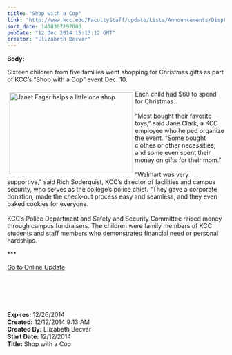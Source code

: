 ```yaml
---
title: "Shop with a Cop"
link: "http://www.kcc.edu/FacultyStaff/update/Lists/Announcements/DispForm.aspx?ID=1769"
sort_date: 1418397192000
pubDate: "12 Dec 2014 15:13:12 GMT"
creator: "Elizabeth Becvar"
---
```


<div><b>Body:</b> <div class="ExternalClass6826173D8CBB43D59A80DE3FC0F37C79"><p>​Sixteen children from five families went shopping for Christmas gifts as part of KCC’s “Shop with a Cop” event Dec. 10.<br /><br /><img width="358" height="239" alt="Janet Fager helps a little one shop" src="/FacultyStaff/update/PublishingImages/Shop_with_a_Cop%20-%20Janet_Fager.jpg" style="height:190px;vertical-align:auto;float:left;margin:5px;width:286px" />Each child had $60 to spend for Christmas.  <br /><br />“Most bought their favorite toys,” said Jane Clark, a KCC employee who helped organize the event. “Some bought clothes or other necessities, and some even spent their money on gifts for their mom.”<br /><br />“Walmart was very supportive,” said Rich Soderquist, KCC’s director of facilities and campus security, who serves as the college’s police chief. “They gave a corporate donation, made the check-out process easy and seamless, and they even baked cookies for everyone. <br /><br />KCC’s Police Department and Safety and Security Committee raised money through campus fundraisers. The children were family members of KCC students and staff members who demonstrated financial need or personal hardships.</p>
<p>***</p>
<p><a href="/FacultyStaff/update/Pages/dailyupdate.aspx">Go to Online Update</a></p>
<p> </p>
<p><br /> </p></div></div>
<div><b>Expires:</b> 12/26/2014</div>
<div><b>Created:</b> 12/12/2014 9:13 AM</div>
<div><b>Created By:</b> Elizabeth Becvar</div>
<div><b>Start Date:</b> 12/12/2014</div>
<div><b>Title:</b> Shop with a Cop</div>
